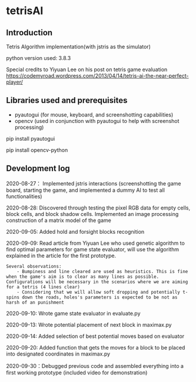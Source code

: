 # tetrisAI

## Introduction

Tetris Algorithm implementation(with jstris as the simulator)

python version used: 3.8.3

Special credits to Yiyuan Lee on his post on tetris game evaluation https://codemyroad.wordpress.com/2013/04/14/tetris-ai-the-near-perfect-player/

## Libraries used and prerequisites

- pyautogui (for mouse, keyboard, and screenshotting capabilities)
- opencv (used in conjunction with pyautogui to help with screenshot processing)

pip install pyautogui

pip install opencv-python


## Development log

2020-08-27： Implemented jstris interactions (screenshotting the game board, starting the game, and implemented a dummy AI to test all functionalities)

2020-08-28: Discovered through testing the pixel RGB data for empty cells, block cells, and block shadow cells. Implemented an image processing construction of a matrix model of the game

2020-09-05: Added hold and forsight blocks recognition 

2020-09-09: Read article from Yiyuan Lee who used genetic algorithm to find optimal parameters for game state evaluator, will use the algorithm explained in the article for the first prototype.

	Several observations:
		- Bumpiness and line cleared are used as heuristics. This is fine when the game's aim is to clear as many lines as possible. Configurations will be necessary in the scenarios where we are aiming for a tetris (4 lines clear)
		- Considering that we will allow soft dropping and potentially t-spins down the roads, holes's parameters is expected to be not as harsh of an punishment



2020-09-10: Wrote game state evaluator in evaluate.py

2020-09-13: Wrote potential placement of next block in maximax.py

2020-09-14: Added selection of best potential moves based on evaluator

2020-09-20: Added function that gets the moves for a block to be placed into designated coordinates in maximax.py

2020-09-30：Debugged previous code and assembled everything into a first working prototype (included video for demonstration)

